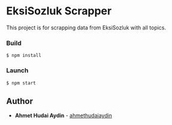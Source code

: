 # EksiSozluk Scrapper

This project is for scrapping data from EksiSozluk with all topics.

### Build

```
$ npm install
```

### Launch

```
$ npm start
```

## Author

- **Ahmet Hudai Aydin** - [ahmethudaiaydin](https://github.com/ahmethudaiaydin)
